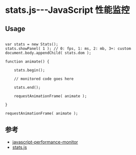 # stats.js---JavaScript 性能监控

## Usage

```

var stats = new Stats();
stats.showPanel( 1 ); // 0: fps, 1: ms, 2: mb, 3+: custom
document.body.appendChild( stats.dom );

function animate() {

	stats.begin();

	// monitored code goes here

	stats.end();

	requestAnimationFrame( animate );

}

requestAnimationFrame( animate );
```


## 参考
- [javascript-performance-monitor](http://mrdoob.github.io/stats.js/#javascript-performance-monitor)
- [stats.js](https://github.com/mrdoob/stats.js)
